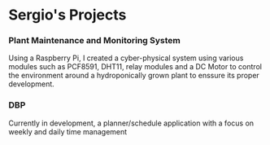 # Sergio's Projects
### Plant Maintenance and Monitoring System
Using a Raspberry Pi, I created a cyber-physical system using various modules such as PCF8591, DHT11, relay modules and a DC Motor to control the environment around a hydroponically grown plant to enssure its proper development.

### DBP
Currently in development, a planner/schedule application with a focus on weekly and daily time management
